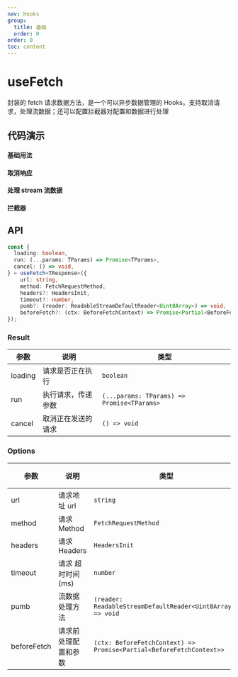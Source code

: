 ```yaml
---
nav: Hooks
group:
  title: 基础
  order: 0
order: 0
toc: content
---
```


# useFetch

封装的 fetch 请求数据方法，是一个可以异步数据管理的 Hooks。支持取消请求，处理流数据；还可以配置拦截器对配置和数据进行处理

## 代码演示

#### 基础用法

<code src="./demo/basic.tsx"></code>

#### 取消响应

<code src="./demo/cancel.tsx"></code>

#### 处理 stream 流数据

<code src="./demo/stream.tsx"></code>

#### 拦截器

<code src="./demo/interceptors.tsx"></code>

## API

```typescript
const {
  loading: boolean,
  run: (...params: TParams) => Promise<TParams>,
  cancel: () => void,
} = useFetch<TResponse>({
    url: string,
    method: FetchRequestMethod,
    headers?: HeadersInit,
    timeout?: number,
    pumb?: (reader: ReadableStreamDefaultReader<Uint8Array>) => void,
    beforeFetch?: (ctx: BeforeFetchContext) => Promise<Partial<BeforeFetchContext>>;
});
```

### Result

| 参数    | 说明               | 类型                                       |
| ------- | ------------------ | ------------------------------------------ |
| loading | 请求是否正在执行   | `boolean`                                  |
| run     | 执行请求，传递参数 | `(...params: TParams) => Promise<TParams>` |
| cancel  | 取消正在发送的请求 | `() => void`                               |

### Options

| 参数        | 说明                 | 类型                                                                | 默认值 |
| ----------- | -------------------- | ------------------------------------------------------------------- | ------ |
| url         | 请求地址 url         | `string`                                                            | -      |
| method      | 请求 Method          | `FetchRequestMethod`                                                | GET    |
| headers     | 请求 Headers         | `HeadersInit`                                                       | -      |
| timeout     | 请求 超时时间(ms)    | `number`                                                            | 6000   |
| pumb        | 流数据处理方法       | `(reader: ReadableStreamDefaultReader<Uint8Array>) => void`         | -      |
| beforeFetch | 请求前处理配置和参数 | `(ctx: BeforeFetchContext) => Promise<Partial<BeforeFetchContext>>` | -      |
